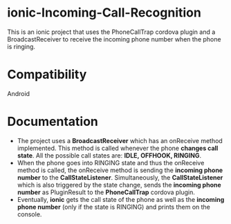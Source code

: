 # ionic-Incoming-Call-Recognition
This is an ionic project that uses the PhoneCallTrap cordova plugin and a BroadcastReceiver to receive the incoming phone number when the phone is ringing.

# Compatibility
Android

# Documentation
* The project uses a <b>BroadcastReceiver</b> which has an onReceive method implemented. This method is called whenever the phone <b>changes call state</b>.
All the possible call states are: <b>IDLE, OFFHOOK, RINGING</b>.
* When the phone goes into RINGING state and thus the onReceive method is called, the onReceive method is sending the <b>incoming phone number</b> to the <b>CallStateListener</b>.
Simultaneously, the <b>CallStateListener</b> which is also triggered by the state change, sends the <b>incoming phone number</b> as PluginResult to the <b>PhoneCallTrap</b> cordova plugin.
* Eventually, <b>ionic</b> gets the call state of the phone as well as the <b>incoming phone number</b> (only if the state is RINGING) and prints them on the console.
